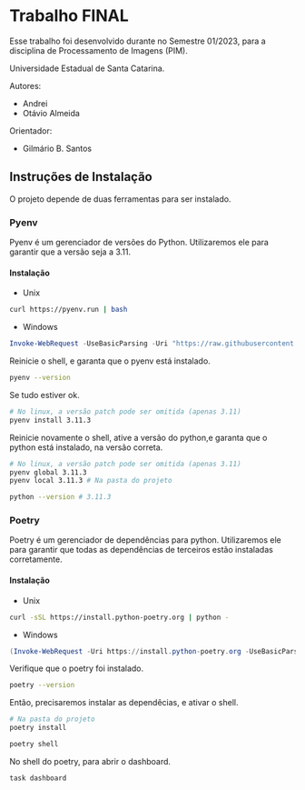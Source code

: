 # Trabalho FINAL

Esse trabalho foi desenvolvido durante no Semestre 01/2023, para a disciplina de Processamento de Imagens (PIM).

Universidade Estadual de Santa Catarina.

Autores:
- Andrei
- Otávio Almeida

Orientador:
- Gilmário B. Santos

## Instruções de Instalação

O projeto depende de duas ferramentas para ser instalado.

### Pyenv

Pyenv é um gerenciador de versões do Python.
Utilizaremos ele para garantir que a versão seja a 3.11.

#### Instalação

- Unix

```bash
curl https://pyenv.run | bash
```

- Windows

```PowerShell
Invoke-WebRequest -UseBasicParsing -Uri "https://raw.githubusercontent.com/pyenv-win/pyenv-win/master/pyenv-win/install-pyenv-win.ps1" -OutFile "./install-pyenv-win.ps1"; &"./install-pyenv-win.ps1"
```

Reinicie o shell, e garanta que o pyenv está instalado.

```bash
pyenv --version
```

Se tudo estiver ok.

```bash
# No linux, a versão patch pode ser omitida (apenas 3.11)
pyenv install 3.11.3
```

Reinicie novamente o shell, ative a versão do python,e garanta que o python está instalado, na versão correta.

```bash
# No linux, a versão patch pode ser omitida (apenas 3.11)
pyenv global 3.11.3
pyenv local 3.11.3 # Na pasta do projeto

python --version # 3.11.3
```

### Poetry
Poetry é um gerenciador de dependências para python.
Utilizaremos ele para garantir que todas as dependências de terceiros estão instaladas corretamente.

#### Instalação

- Unix

```bash
curl -sSL https://install.python-poetry.org | python -
```

- Windows

```PowerShell
(Invoke-WebRequest -Uri https://install.python-poetry.org -UseBasicParsing).Content | python -
```

Verifique que o poetry foi instalado.

```bash
poetry --version
```

Então, precisaremos instalar as dependêcias, e ativar o shell.

```bash
# Na pasta do projeto
poetry install

poetry shell
```

No shell do poetry, para abrir o dashboard.

```bash
task dashboard
```
